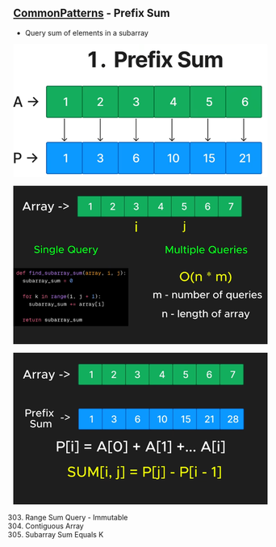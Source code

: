 ## [CommonPatterns](/README.md#common-patterns) - Prefix Sum
- Query sum of elements in a subarray

![image](imgs/prefix-sum-0.png)

![image](imgs/prefix-sum-1.png)

![image](imgs/prefix-sum-2.png)

303. Range Sum Query - Immutable
525. Contiguous Array
560. Subarray Sum Equals K
